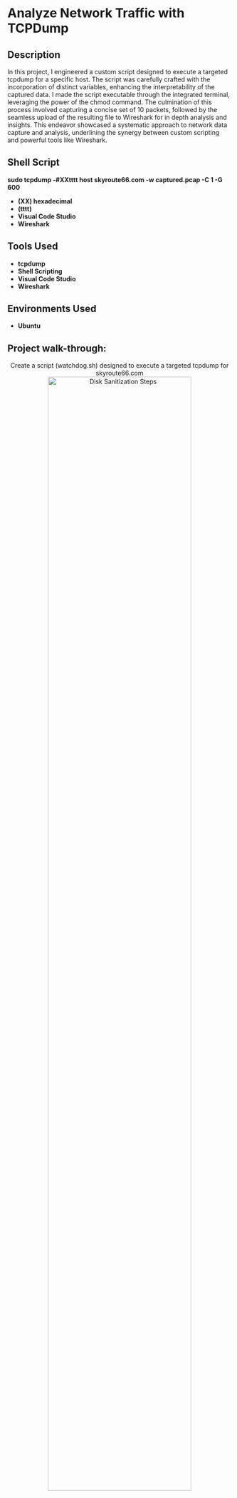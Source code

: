 <h1>Analyze Network Traffic with TCPDump</h1>

<h2>Description</h2>
In this project, I engineered a custom script designed to execute a targeted tcpdump for a specific host. The script was carefully crafted with the incorporation of distinct variables, enhancing the interpretability of the captured data. I made the script executable through the integrated terminal, leveraging the power of the chmod command. The culmination of this process involved capturing a concise set of 10 packets, followed by the seamless upload of the resulting file to Wireshark for in depth analysis and insights. This endeavor showcased a systematic approach to network data capture and analysis, underlining the synergy between custom scripting and powerful tools like Wireshark.
<br/>

<h2>Shell Script</h2>

<b>sudo tcpdump -#XXtttt host skyroute66.com -w captured.pcap -C 1 -G 600</b>
- <b>(XX) hexadecimal</b> 
- <b>(tttt) </b>
- <b>Visual Code Studio</b>
- <b>Wireshark</b>

<h2>Tools Used</h2>

- <b>tcpdump</b> 
- <b>Shell Scripting</b>
- <b>Visual Code Studio</b>
- <b>Wireshark</b>

<h2>Environments Used </h2>

- <b>Ubuntu</b>

<h2>Project walk-through:</h2>

<p align="center">
Create a script (watchdog.sh) designed to execute a targeted tcpdump for skyroute66.com<br/>
<img src="https://i.imgur.com/rus4X38.png" height="80%" width="80%" alt="Disk Sanitization Steps"/>
<br />
<br />
Use integrated terminal to make watchdog.sh executable<br/>
<img src="https://i.imgur.com/JIFOR2I.png" height="80%" width="80%" alt="Disk Sanitization Steps"/>
<br />
<br />
Visit site to genrate traffic and dump to capture.pcap<br/>
<img src="https://i.imgur.com/H8Kqin1.png" height="80%" width="80%" alt="Disk Sanitization Steps"/>
<br />
<br />
Upload dump file to Wireshark for further analysis<br/>
<img src="https://i.imgur.com/WdWTF2S.png" height="80%" width="80%" alt="Disk Sanitization Steps"/>
<br />
<br />
</p>

<!--
 ```diff
- text in red
+ text in green
! text in orange
# text in gray
@@ text in purple (and bold)@@
```
--!>
